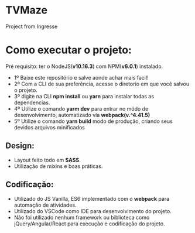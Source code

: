 # TVMaze
Project from Ingresse

# Como executar o projeto:
Pré requisito: ter o NodeJS(**v10.16.3**) com NPM(**v6.0.1**) instalado.

- 1º Baixe este repositório e salve aonde achar mais facil!
- 2º Com a CLI de sua preferência, acesse o diretorio em que você salvou o projeto.
- 3º digite na CLI **npm install** ou **yarn** para instalar todas as dependencias.
- 4º Utilize o comando **yarm dev** para entrar no módo de desenvolvimento, automatizado via **webpack(v.^4.41.5)**
- 5º Utilize o comando **yarn build** modo de produção, criando seus devidos arquivos minificados

## Design:

- Layout feito todo em **SASS**.
- Utilização de mixins e boas práticas.

## Codificação:

- Utilizado do JS Vanilla, ES6 implementado com o **webpack** para automação de atividades.
- Utilizado do VSCode como IDE para desenvolvimento do projeto.
- Não foi utilizado nenhum framework ou biblioteca como jQuery/Angular/React para execução e codificação do projeto.
